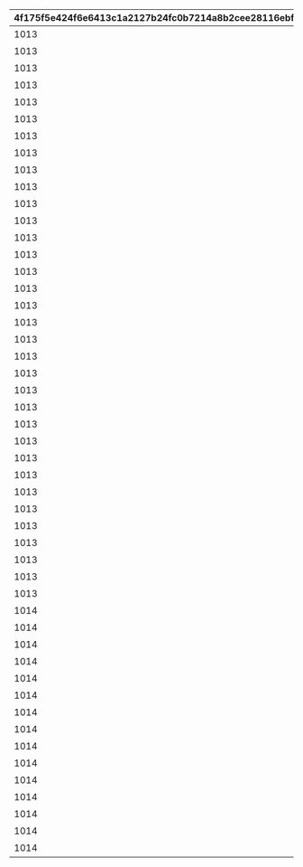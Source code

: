 |4f175f5e424f6e6413c1a2127b24fc0b7214a8b2cee28116ebf920d5d03443ef|3b3c5de3c4afc8aacd223dd01367710e704535dc57eccacc8dd9011e1dfcae3d|bf27f30af8efa2d78c0b308f2880ca4cc86243dfa2f70e559cad1530a0db1bba|ec40d1248cca88c2914cdeb92fae82ef954278bfbbee07d1528d127c3632a4e3|7ae82b6edeaa463b973b2a9c8ac0f9f75da4bc7b12e4b00ba240b1ea3ed172a3|8e97f6da13ef20510fef9f9654dd56657b5a053e172857a54df33b3fe64a0cba|7283757b64c62d41cba17eff3da0e707b39edda8585ee0efe6f4b853a0f5c4ab|4c82c09931a80e6a256880e4787723c21e51a6174f9cc71c2433593bcff8a208|bf01cc652f8dda8e0bc81893cbaa954467aeb1fa03c6f6d03deec4ab116b7f3d|aa6e6a377f8f57a379f518dffb64de2339dac8cbed5e04aa3844872e3514c16b|824ff9db219af600a9058db32048af602c8c92cbae42c2a1394217a23e2b394c|
| --- | --- | --- | --- | --- | --- | --- | --- | --- | --- | --- |
|1013|1|2|1|1|3|0|1|1|1|難易度1以上で1回クリアしよう|
|1013|2|2|1|1|5|0|2|2|2|難易度2以上で1回クリアしよう|
|1013|3|2|1|1|5|0|3|3|3|難易度3以上で1回クリアしよう|
|1013|4|2|1|1|5|0|4|4|4|難易度4以上で1回クリアしよう|
|1013|5|2|1|1|5|0|5|5|5|難易度5で1回クリアしよう|
|1013|6|3|10|1|0|0|0|6|6|迷宮遺物を累計10個集めよう|
|1013|7|3|50|1|0|0|0|7|7|迷宮遺物を累計50個集めよう|
|1013|8|3|100|1|0|0|0|8|8|迷宮遺物を累計100個集めよう|
|1013|9|4|10|1|0|0|0|9|9|キャラを累計で10人勧誘しよう|
|1013|10|4|50|1|0|0|0|10|10|キャラを累計で50人勧誘しよう|
|1013|11|4|100|1|0|0|0|11|11|キャラを累計で100人勧誘しよう|
|1013|12|4|150|1|0|0|0|12|12|キャラを累計で150人勧誘しよう|
|1013|13|5|1|1|0|0|0|13|13|アルファ強化でノードを1個解放しよう|
|1013|14|5|5|1|0|0|0|14|14|アルファ強化でノードを5個解放しよう|
|1013|15|5|10|1|0|0|0|15|15|アルファ強化でノードを10個解放しよう|
|1013|16|5|15|1|0|0|0|16|16|アルファ強化でノードを15個解放しよう|
|1013|17|5|20|1|0|0|0|17|17|アルファ強化でノードを20個解放しよう|
|1013|18|5|25|1|0|0|0|18|18|アルファ強化でノードを25個解放しよう|
|1013|19|5|30|1|0|0|0|19|19|アルファ強化でノードを30個解放しよう|
|1013|20|5|40|1|0|0|0|20|20|アルファ強化でノードを40個解放しよう|
|1013|21|2|3|1|5|0|2|21|21|難易度2以上で3回クリアしよう（スキップを除く）|
|1013|22|2|5|1|5|0|2|22|22|難易度2以上で5回クリアしよう（スキップを除く）|
|1013|23|2|10|1|5|0|2|23|23|難易度2以上で10回クリアしよう（スキップを除く）|
|1013|24|2|12|1|5|0|2|24|24|難易度2以上で12回クリアしよう（スキップを除く）|
|1013|25|2|14|1|5|0|2|25|25|難易度2以上で14回クリアしよう（スキップを除く）|
|1013|26|2|16|1|5|0|2|26|26|難易度2以上で16回クリアしよう（スキップを除く）|
|1013|27|2|18|1|5|0|2|27|27|難易度2以上で18回クリアしよう（スキップを除く）|
|1013|28|2|20|1|5|0|2|28|28|難易度2以上で20回クリアしよう（スキップを除く）|
|1013|29|6|1|1|20|0|0|29|29|キャラを20人以上勧誘した状態でクリアしよう|
|1013|30|6|1|1|25|0|0|30|30|キャラを25人以上勧誘した状態でクリアしよう|
|1013|31|6|1|1|30|0|0|31|31|キャラを30人以上勧誘した状態でクリアしよう|
|1013|32|8|1|1|15|0|0|32|32|迷宮遺物を15個以上所持した状態でクリアしよう|
|1013|33|8|1|1|20|0|0|33|33|迷宮遺物を20個以上所持した状態でクリアしよう|
|1013|34|8|1|1|25|0|0|34|34|迷宮遺物を25個以上所持した状態でクリアしよう|
|1014|35|2|1|2|5|1|3|35|35|【美食殿】難易度3以上で1回クリアしよう|
|1014|36|2|1|2|5|1|4|36|36|【美食殿】難易度4以上で1回クリアしよう|
|1014|37|2|1|2|5|1|5|37|37|【美食殿】難易度5で1回クリアしよう|
|1014|38|2|1|2|5|2|3|38|38|【トゥインクルウィッシュ】難易度3以上で1回クリアしよう|
|1014|39|2|1|2|5|2|4|39|39|【トゥインクルウィッシュ】難易度4以上で1回クリアしよう|
|1014|40|2|1|2|5|2|5|40|40|【トゥインクルウィッシュ】難易度5で1回クリアしよう|
|1014|41|2|1|2|5|3|3|41|41|【サレンディア救護院】難易度3以上で1回クリアしよう|
|1014|42|2|1|2|5|3|4|42|42|【サレンディア救護院】難易度4以上で1回クリアしよう|
|1014|43|2|1|2|5|3|5|43|43|【サレンディア救護院】難易度5で1回クリアしよう|
|1014|44|2|1|2|5|4|3|44|44|【王宮騎士団（NIGHTMARE）】難易度3以上で1回クリアしよう|
|1014|45|2|1|2|5|4|4|45|45|【王宮騎士団（NIGHTMARE）】難易度4以上で1回クリアしよう|
|1014|46|2|1|2|5|4|5|46|46|【王宮騎士団（NIGHTMARE）】難易度5で1回クリアしよう|
|1014|47|2|1|2|5|5|3|47|47|【ラビリンス】難易度3以上で1回クリアしよう|
|1014|48|2|1|2|5|5|4|48|48|【ラビリンス】難易度4以上で1回クリアしよう|
|1014|49|2|1|2|5|5|5|49|49|【ラビリンス】難易度5で1回クリアしよう|